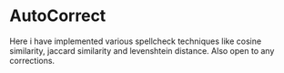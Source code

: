 # AutoCorrect

Here i have implemented various spellcheck techniques like cosine similarity, jaccard similarity and levenshtein distance. Also open to any corrections.

